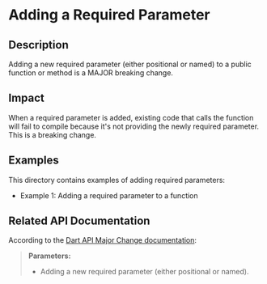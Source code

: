 # Adding a Required Parameter

## Description
Adding a new required parameter (either positional or named) to a public function or method is a MAJOR breaking change.

## Impact
When a required parameter is added, existing code that calls the function will fail to compile because it's not providing the newly required parameter. This is a breaking change.

## Examples
This directory contains examples of adding required parameters:
- Example 1: Adding a required parameter to a function

## Related API Documentation
According to the [Dart API Major Change documentation](../../api_major_change.md):
> **Parameters:**
> - Adding a new required parameter (either positional or named).
